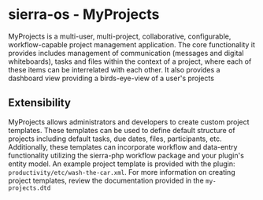 # sierra-os - MyProjects
MyProjects is a multi-user, multi-project, collaborative, configurable, workflow-capable project management application. The core functionality it provides includes management of communication (messages and digital whiteboards), tasks and files within the context of a project, where each of these items can be interrelated with each other. It also provides a dashboard view providing a birds-eye-view of a user's projects

## Extensibility
MyProjects allows administrators and developers to create custom project templates. These templates can be used to define default structure of projects including default tasks, due dates, files, participants, etc. Additionally, these templates can incorporate workflow and data-entry functionality utilizing the sierra-php workflow package and your plugin's entity model. An example project template is provided with the plugin: `productivity/etc/wash-the-car.xml`. For more information on creating project templates, review the documentation provided in the `my-projects.dtd`